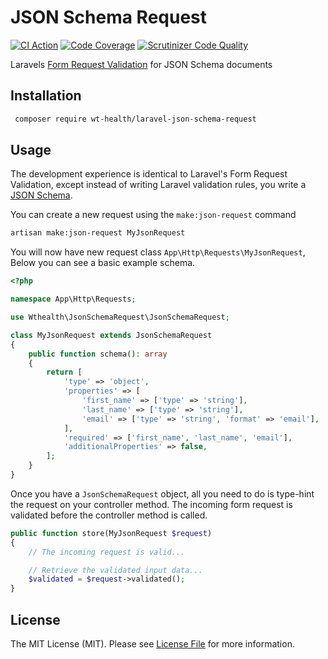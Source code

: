JSON Schema Request
================================
[![CI Action](https://github.com/wt-health/laravel-json-schema-request/workflows/continuous-integration/badge.svg)](https://github.com/wt-health/laravel-json-schema-request/workflows/continuous-integration)
[![Code Coverage](https://scrutinizer-ci.com/g/wt-health/laravel-json-schema-request/badges/coverage.png?b=master)](https://scrutinizer-ci.com/g/wt-health/laravel-json-schema-request/?branch=main)
[![Scrutinizer Code Quality](https://scrutinizer-ci.com/g/wt-health/laravel-json-schema-request/badges/quality-score.png?b=master)](https://scrutinizer-ci.com/g/wt-health/laravel-json-schema-request/?branch=main)

Laravels [Form Request Validation](https://laravel.com/docs/7.x/validation#form-request-validation) for JSON Schema documents  
 

Installation
--------------

```bash
 composer require wt-health/laravel-json-schema-request
```

Usage
------
The development experience is identical to Laravel's Form Request Validation, except instead of writing Laravel validation rules, you write a [JSON Schema](https://json-schema.org/). 

You can create a new request using the `make:json-request` command

```bash
artisan make:json-request MyJsonRequest
``` 

You will now have new request class `App\Http\Requests\MyJsonRequest`, Below you can see a basic example schema.

```php
<?php

namespace App\Http\Requests;

use Wthealth\JsonSchemaRequest\JsonSchemaRequest;

class MyJsonRequest extends JsonSchemaRequest
{
    public function schema(): array
    {
        return [
            'type' => 'object',
            'properties' => [
                'first_name' => ['type' => 'string'],
                'last_name' => ['type' => 'string'],
                'email' => ['type' => 'string', 'format' => 'email'],
            ],
            'required' => ['first_name', 'last_name', 'email'],
            'additionalProperties' => false,
        ];
    }
}
```

Once you have a `JsonSchemaRequest` object, all you need to do is type-hint the request on your controller method. 
The incoming form request is validated before the controller method is called.

```php
public function store(MyJsonRequest $request)
{
    // The incoming request is valid...

    // Retrieve the validated input data...
    $validated = $request->validated();
}
```

License
-------
The MIT License (MIT). Please see [License File](LICENSE.md) for more information.